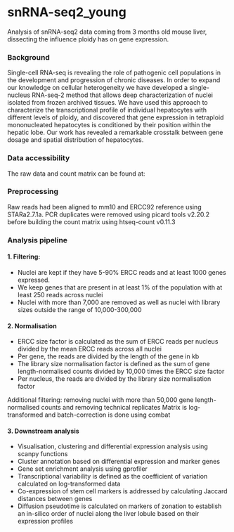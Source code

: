 # snRNA-seq2_young
Analysis of snRNA-seq2 data coming from 3 months old mouse liver, dissecting the influence ploidy has on gene expression.

### Background
Single-cell RNA-seq is revealing the role of pathogenic cell populations in the development and progression of chronic diseases. In order to expand our knowledge on cellular heterogeneity we have developed a single-nucleus RNA-seq-2 method that allows deep characterization of nuclei isolated from frozen archived tissues. We have used this approach to characterize the transcriptional profile of individual hepatocytes with different levels of ploidy, and discovered that gene expression in tetraploid mononucleated hepatocytes is conditioned by their position within the hepatic lobe. Our work has revealed a remarkable crosstalk between gene dosage and spatial distribution of hepatocytes. 

### Data accessibility
The raw data and count matrix can be found at:

### Preprocessing
Raw reads had been aligned to mm10 and ERCC92 reference using STARa2.7.1a. PCR duplicates were removed using picard tools v2.20.2 before building the count matrix using htseq-count v0.11.3

### Analysis pipeline
#### 1. Filtering:
- Nuclei are kept if they have 5-90% ERCC reads and at least 1000 genes expressed.
- We keep genes that are present in at least 1% of the population with at least 250 reads across nuclei
- Nuclei with more than 7,000 are removed as well as nuclei with library sizes outside the range of 10,000-300,000

#### 2. Normalisation
- ERCC size factor is calculated as the sum of ERCC reads per nucleus divided by the mean ERCC reads across all nuclei
- Per gene, the reads are divided by the length of the gene in kb
- The library size normalisation factor is defined as the sum of gene length-normalised counts divided by 10,000 times the ERCC size factor
- Per nucleus, the reads are divided by the library size normalisation factor

Additional filtering: removing nuclei with more than 50,000 gene length-normalised counts and removing technical replicates
Matrix is log-transformed and batch-correction is done using combat


#### 3. Downstream analysis
- Visualisation, clustering and differential expression analysis using scanpy functions
- Cluster annotation based on differential expression and marker genes
- Gene set enrichment analysis using gprofiler
- Transcriptional variability is defined as the coefficient of variation calculated on log-transformed data
- Co-expression of stem cell markers is addressed by calculating Jaccard distances between genes
- Diffusion pseudotime is calculated on markers of zonation to establish an in-silico order of nuclei along the liver lobule based on their expression profiles




